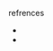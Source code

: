refrences 

- [](https://kubernetes.io/docs/tutorials/security-context/pod-security-context/)
- [](https://kubernetes.io/docs/tutorials/security-context/container-security-context/)


